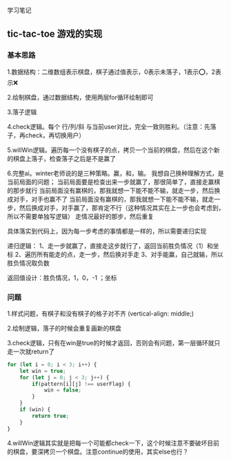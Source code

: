 学习笔记


## tic-tac-toe 游戏的实现

### 基本思路

1.数据结构：二维数组表示棋盘，棋子通过值表示，0表示未落子，1表示⭕️，2表示❌

2.绘制棋盘，通过数据结构，使用两层for循环绘制即可

3.落子逻辑

4.check逻辑。每个 行/列/斜 与当前user对比，完全一致则胜利。（注意：先落子，再check，再切换用户）

5.willWin逻辑。遍历每一个没有棋子的点，拷贝一个当前的棋盘，然后在这个新的棋盘上落子，检查落子之后是不是赢了

6.完整ai。winter老师说的是三种策略。赢，和，输。
我想自己换种理解方式，是当前局面的问题；
当前局面要是检查出来一步就赢了，那很简单了，直接走赢棋的那步就行
当前局面没有赢棋的，那我就想一下能不能不输，就走一步，然后换成对手，对手也赢不了
当前局面没有赢棋的，那我就想一下能不能不输，就走一步，然后换成对手，对手赢了，那肯定不行（这种情况其实在上一步也会考虑到，所以不需要单独写逻辑）
走情况最好的那步，然后重复

具体落实到代码上，因为每一步考虑的事情都是一样的，所以需要递归实现

递归逻辑：
    1、走一步就赢了，直接走这步就行了，返回当前胜负情况（1）和坐标
    2、遍历所有能走的点，走一步，然后换对手走
    3、对手能赢，自己就输，所以胜负情况取负数


返回值设计：胜负情况，1，0，-1 ；坐标

### 问题

1.样式问题，有棋子和没有棋子的格子对不齐 (vertical-align: middle;)

2.绘制逻辑，落子的时候会重复画新的棋盘

3.check逻辑，只有在win是true的时候才返回，否则会有问题，第一层循环就只走一次就return了

```js
for (let i = 0; i < 3; i++) {
    let win = true;
    for (let j = 0; j < 3; j++) {
        if(pattern[i][j] !== userFlag) {
            win = false;
        }
    }
    if (win) {
        return true;
    }
}
```

4.willWin逻辑其实就是把每一个可能都check一下，这个时候注意不要破坏目前的棋盘，要深拷贝一个棋盘。注意continue的使用，其实else也行？